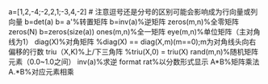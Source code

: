 a=[1,2,-4;-2,2,1;-3,4,-2] # 注意逗号还是分号的区别可能会影响成为行向量或列向量
b=det(a)
b= a'%转置矩阵
b=inv(a)%逆矩阵
zeros(m,n)%全零矩阵
zeros(N)
b=zeros(size(a))
ones(m,n)%全一矩阵
eye(m,n)%单位矩阵（主对角线为1）
diag(X)%对角矩阵
%diag(X) == diag(X,m)(m==0);m为对角线头向右偏移的行数
triu（X,K)%上/下三角阵
%triu(X,0) = triu(X) 
rand(m,n)%随机矩阵元素（0.0~1.0之间）
inv(a)%求逆
format rat%以分数形式显示
A*B%矩阵乘法
A.*B%对应元素相乘

